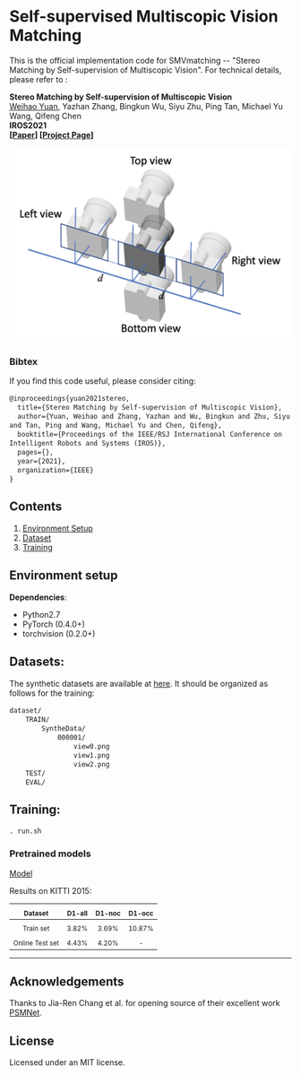 # Self-supervised Multiscopic Vision Matching

This is the official implementation code for SMVmatching -- "Stereo Matching by Self-supervision of Multiscopic Vision". For technical details, please refer to :

**Stereo Matching by Self-supervision of Multiscopic Vision** <br />
[Weihao Yuan](https://weihao-yuan.com), Yazhan Zhang, Bingkun Wu, Siyu Zhu, Ping Tan, Michael Yu Wang, Qifeng Chen <br />
**IROS2021** <br />
**[[Paper](https://arxiv.org/pdf/2104.04170.pdf)] [[Project Page](https://sites.google.com/view/multiscopic)]** <br />

<img src="pictures/camera.png" alt="camera" width="600"/>

### Bibtex
If you find this code useful, please consider citing:

```
@inproceedings{yuan2021stereo,
  title={Stereo Matching by Self-supervision of Multiscopic Vision},
  author={Yuan, Weihao and Zhang, Yazhan and Wu, Bingkun and Zhu, Siyu and Tan, Ping and Wang, Michael Yu and Chen, Qifeng},
  booktitle={Proceedings of the IEEE/RSJ International Conference on Intelligent Robots and Systems (IROS)},
  pages={},
  year={2021},
  organization={IEEE}
}
```

## Contents
1. [Environment Setup](#environment-setup)
2. [Dataset](#dataset)
3. [Training](#training)

## Environment setup

**Dependencies**:

- Python2.7
- PyTorch (0.4.0+)
- torchvision (0.2.0+)

## Datasets:
The synthetic datasets are available at [here](https://www.google.com/url?q=https%3A%2F%2Fhkustconnect-my.sharepoint.com%2F%3Af%3A%2Fg%2Fpersonal%2Fwyuanaa_connect_ust_hk%2FEnaJ9tiz4pVBvY6FTgJRq0sB6M_NAT6qqIZYRTO1YZa2xg%3Fe%3DAhbY15&sa=D&sntz=1&usg=AFQjCNHL_uNo_yMwz8iFqzNWoydlZs64bw). It should be organized as follows for the training:
```
dataset/
    TRAIN/
        SyntheData/
            000001/
                view0.png
                view1.png
                view2.png
    TEST/
    EVAL/

```


## Training:
```
. run.sh
```

### Pretrained models

[Model](https://hkustconnect-my.sharepoint.com/:u:/g/personal/wyuanaa_connect_ust_hk/EV8ZiijFyL5PqS9lRZ5wEccBbrUL83oToGl0Aab0Sbo4Lw?e=oNhyxq)

Results on KITTI 2015:

| <sub> Dataset </sub> | <sub>D1-all</sub> | <sub>D1-noc</sub> | <sub>D1-occ</sub> |
|:-----------:|:----------:|:----------:|:------------:|
| <sub> Train set </sub> | <sub>3.82%</sub> | <sub>3.69%</sub> | <sub>10.87%</sub> |
| <sub> Online Test set </sub> | <sub>4.43%</sub> | <sub>4.20%</sub> | <sub>-</sub> |

---

## Acknowledgements
Thanks to Jia-Ren Chang et al. for opening source of their excellent work [PSMNet](https://github.com/JiaRenChang/PSMNet).

## License
Licensed under an MIT license.